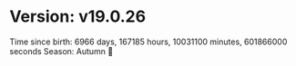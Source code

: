 # Version: v19.0.26
Time since birth: 6966 days, 167185 hours, 10031100 minutes, 601866000 seconds
Season: Autumn 🍁
